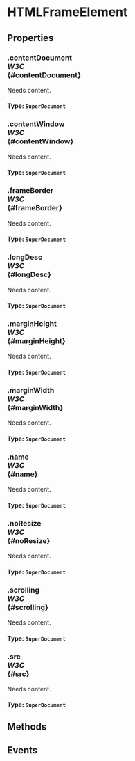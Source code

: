 # HTMLFrameElement

## Properties

### .contentDocument <div class="specs"><i>W3C</i></div> {#contentDocument}

Needs content.

#### **Type**: `SuperDocument`

### .contentWindow <div class="specs"><i>W3C</i></div> {#contentWindow}

Needs content.

#### **Type**: `SuperDocument`

### .frameBorder <div class="specs"><i>W3C</i></div> {#frameBorder}

Needs content.

#### **Type**: `SuperDocument`

### .longDesc <div class="specs"><i>W3C</i></div> {#longDesc}

Needs content.

#### **Type**: `SuperDocument`

### .marginHeight <div class="specs"><i>W3C</i></div> {#marginHeight}

Needs content.

#### **Type**: `SuperDocument`

### .marginWidth <div class="specs"><i>W3C</i></div> {#marginWidth}

Needs content.

#### **Type**: `SuperDocument`

### .name <div class="specs"><i>W3C</i></div> {#name}

Needs content.

#### **Type**: `SuperDocument`

### .noResize <div class="specs"><i>W3C</i></div> {#noResize}

Needs content.

#### **Type**: `SuperDocument`

### .scrolling <div class="specs"><i>W3C</i></div> {#scrolling}

Needs content.

#### **Type**: `SuperDocument`

### .src <div class="specs"><i>W3C</i></div> {#src}

Needs content.

#### **Type**: `SuperDocument`

## Methods

## Events
